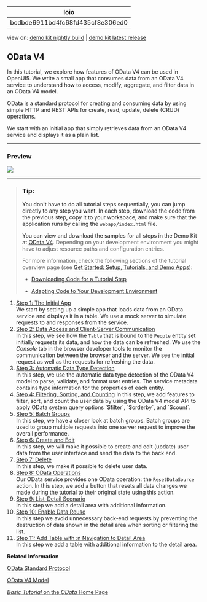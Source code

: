 <!-- loiobcdbde6911bd4fc68fd435cf8e306ed0 -->

| loio |
| -----|
| bcdbde6911bd4fc68fd435cf8e306ed0 |

<div id="loio">

view on: [demo kit nightly build](https://openui5nightly.hana.ondemand.com/#/topic/bcdbde6911bd4fc68fd435cf8e306ed0) | [demo kit latest release](https://openui5.hana.ondemand.com/#/topic/bcdbde6911bd4fc68fd435cf8e306ed0)</div>

## OData V4

In this tutorial, we explore how features of OData V4 can be used in OpenUI5. We write a small app that consumes data from an OData V4 service to understand how to access, modify, aggregate, and filter data in an OData V4 model.

OData is a standard protocol for creating and consuming data by using simple HTTP and REST APIs for create, read, update, delete \(CRUD\) operations.

We start with an initial app that simply retrieves data from an OData V4 service and displays it as a plain list.

***

<a name="loiobcdbde6911bd4fc68fd435cf8e306ed0__section_dsn_cwc_z1b"/>

### Preview

 ![](loioe518debe1cdc4fcd9f5a6cffd014fbfa_LowRes.png) 

***

> ### Tip:  
> You don't have to do all tutorial steps sequentially, you can jump directly to any step you want. In each step, download the code from the previous step, copy it to your workspace, and make sure that the application runs by calling the `webapp/index.html` file.
> 
> You can view and download the samples for all steps in the Demo Kit at [OData V4](https://openui5.hana.ondemand.com/explored.html#/entity/sap.ui.core.tutorial.odatav4/samples). Depending on your development environment you might have to adjust resource paths and configuration entries.
> 
> For more information, check the following sections of the tutorial overview page \(see [Get Started: Setup, Tutorials, and Demo Apps](Get_Started_Setup,_Tutorials,_and_Demo_Apps_8b49fc1.md)\):
> 
> -   [Downloading Code for a Tutorial Step](Get_Started_Setup,_Tutorials,_and_Demo_Apps_8b49fc1.md#loio8b49fc198bf04b2d9800fc37fecbb218__tutorials_download)
> 
> -   [Adapting Code to Your Development Environment](Get_Started_Setup,_Tutorials,_and_Demo_Apps_8b49fc1.md#loio8b49fc198bf04b2d9800fc37fecbb218__tutorials_adaptation)

1.  [Step 1: The Initial App](Step_1_The_Initial_App_15d84f3.md "We start by setting up a simple app that loads data from an OData service and displays
		it in a table. We use a mock server to simulate requests to and responses from the
		service.")  
We start by setting up a simple app that loads data from an OData service and displays it in a table. We use a mock server to simulate requests to and responses from the service.
2.  [Step 2: Data Access and Client-Server Communication](Step_2_Data_Access_and_Client-Server_Communication_e9de002.md "In this step, we see how the Table that is bound to the
			People entity set initially requests its data, and how the data can be
		refreshed. We use the Console tab in the browser developer tools to
		monitor the communication between the browser and the server. We see the initial request as
		well as the requests for refreshing the data.")  
In this step, we see how the `Table` that is bound to the `People` entity set initially requests its data, and how the data can be refreshed. We use the *Console* tab in the browser developer tools to monitor the communication between the browser and the server. We see the initial request as well as the requests for refreshing the data.
3.  [Step 3: Automatic Data Type Detection](Step_3_Automatic_Data_Type_Detection_96bb6e0.md "In this step, we use the automatic data type detection of the OData V4 model to parse,
		validate, and format user entries. The service metadata contains type information for the
		properties of each entity.")  
In this step, we use the automatic data type detection of the OData V4 model to parse, validate, and format user entries. The service metadata contains type information for the properties of each entity.
4.  [Step 4: Filtering, Sorting, and Counting](Step_4_Filtering,_Sorting,_and_Counting_426ff31.md "In this step, we add features to filter, sort, and count the user data by using the
		OData V4 model API to apply OData system query options $filter,
			$orderby, and $count.")  
In this step, we add features to filter, sort, and count the user data by using the OData V4 model API to apply OData system query options `$filter`, `$orderby`, and `$count`.
5.  [Step 5: Batch Groups](Step_5_Batch_Groups_ef2af49.md "In this step, we have a closer look at batch groups. Batch groups are used to group
		multiple requests into one server request to improve the overall performance. ")  
In this step, we have a closer look at batch groups. Batch groups are used to group multiple requests into one server request to improve the overall performance.
6.  [Step 6: Create and Edit](Step_6_Create_and_Edit_b4f1266.md "In this step, we will make it possible to create and edit (update) user data from the
		user interface and send the data to the back end.")  
In this step, we will make it possible to create and edit \(update\) user data from the user interface and send the data to the back end.
7.  [Step 7: Delete](Step_7_Delete_12a0d1e.md "In this step, we make it possible to delete user data.")  
In this step, we make it possible to delete user data.
8.  [Step 8: OData Operations](Step_8_OData_Operations_a3e7cb6.md "Our OData service provides one OData operation: the ResetDataSource
		action. In this step, we add a button that resets all data changes we made during the
		tutorial to their original state using this action.")  
Our OData service provides one OData operation: the `ResetDataSource` action. In this step, we add a button that resets all data changes we made during the tutorial to their original state using this action.
9.  [Step 9: List-Detail Scenario](Step_9_List-Detail_Scenario_ec44581.md "In this step we add a detail area with additional information.")  
In this step we add a detail area with additional information.
10. [Step 10: Enable Data Reuse](Step_10_Enable_Data_Reuse_e687dbd.md "In this step we avoid unnecessary back-end requests by preventing the destruction of data shown in the detail area when sorting or
		filtering the list.")  
In this step we avoid unnecessary back-end requests by preventing the destruction of data shown in the detail area when sorting or filtering the list.
11. [Step 11: Add Table with :n Navigation to Detail Area](Step_11_Add_Table_with_n_Navigation_to_Detail_Area_19cc773.md "In this step we add a table with additional information to the detail area.")  
In this step we add a table with additional information to the detail area.

**Related Information**  


[OData Standard Protocol](http://www.odata.org/documentation/)

[OData V4 Model](OData_V4_Model_5de13cf.md "The sap.ui.model.odata.v4.ODataModel is the model implementation for consuming an OData V4 service.")

[*Basic Tutorial* on the *OData* Home Page](http://www.odata.org/getting-started/basic-tutorial/)

